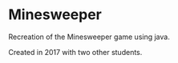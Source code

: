 # Minesweeper
Recreation of the Minesweeper game using java.

Created in 2017 with two other students.
